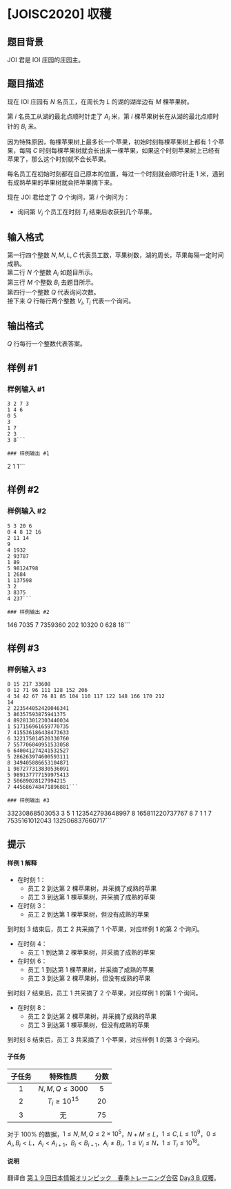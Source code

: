 # [JOISC2020] 収穫

## 题目背景

JOI 君是 IOI 庄园的庄园主。

## 题目描述

现在 IOI 庄园有 $N$ 名员工，在周长为 $L$ 的湖的湖岸边有 $M$ 棵苹果树。

第 $i$ 名员工从湖的最北点顺时针走了 $A_i$ 米，第 $i$ 棵苹果树长在从湖的最北点顺时针的 $B_i$ 米。

因为特殊原因，每棵苹果树上最多长一个苹果，初始时刻每棵苹果树上都有 $1$ 个苹果，每隔 $C$ 时刻每棵苹果树就会长出来一棵苹果，如果这个时刻苹果树上已经有苹果了，那么这个时刻就不会长苹果。

每名员工在初始时刻都在自己原本的位置，每过一个时刻就会顺时针走 $1$ 米，遇到有成熟苹果的苹果树就会把苹果摘下来。

现在 JOI 君给定了 $Q$ 个询问，第 $i$ 个询问为：

- 询问第 $V_i$ 个员工在时刻 $T_i$ 结束后收获到几个苹果。

## 输入格式

第一行四个整数 $N,M,L,C$ 代表员工数，苹果树数，湖的周长，苹果每隔一定时间成熟。      
第二行 $N$ 个整数 $A_i$ 如题目所示。   
第三行 $M$ 个整数 $B_i$ 去题目所示。    
第四行一个整数 $Q$ 代表询问次数。    
接下来 $Q$ 行每行两个整数 $V_i,T_i$ 代表一个询问。

## 输出格式

$Q$ 行每行一个整数代表答案。

## 样例 #1

### 样例输入 #1
```
3 2 7 3
1 4 6
0 5
3
1 7
2 3
3 8```

### 样例输出 #1

```
2
1
1```

## 样例 #2

### 样例输入 #2
```
5 3 20 6
0 4 8 12 16
2 11 14
9
4 1932
2 93787
1 89
5 98124798
1 2684
1 137598
3 2
3 8375
4 237```

### 样例输出 #2

```
146
7035
7
7359360
202
10320
0
628
18```

## 样例 #3

### 样例输入 #3
```
8 15 217 33608
0 12 71 96 111 128 152 206
4 34 42 67 76 81 85 104 110 117 122 148 166 170 212
14
2 223544052420046341
3 86357593875941375
4 892813012303440034
1 517156961659770735
7 415536186438473633
6 322175014520330760
7 557706040951533058
6 640041274241532527
5 286263974600593111
8 349405886653104871
1 987277313830536091
5 989137777159975413
2 50689028127994215
7 445686748471896881```

### 样例输出 #3

```
33230868503053
3
5
1
123542793648997
8
165811220737767
8
7
1
1
7
7535161012043
132506837660717```

## 提示

#### 样例 1 解释

- 在时刻 $1$：
	- 员工 $2$ 到达第 $2$ 棵苹果树，并采摘了成熟的苹果
    - 员工 $3$ 到达第 $1$ 棵苹果树，并采摘了成熟的苹果
- 在时刻 $3$：
	- 员工 $2$ 到达第 $1$ 棵苹果树，但没有成熟的苹果

到时刻 $3$ 结束后，员工 $2$ 共采摘了 $1$ 个苹果，对应样例 $1$ 的第 $2$ 个询问。

- 在时刻 $4$：
	- 员工 $1$ 到达第 $2$ 棵苹果树，并采摘了成熟的苹果
- 在时刻 $6$：
	 - 员工 $1$ 到达第 $1$ 棵苹果树，并采摘了成熟的苹果
     - 员工 $3$ 到达第 $2$ 棵苹果树，但没有成熟的苹果

到时刻 $7$ 结束后，员工 $1$ 共采摘了 $2$ 个苹果，对应样例 $1$ 的第 $1$ 个询问。

- 在时刻 $8$：
	- 员工 $2$ 到达第 $2$ 棵苹果树，并采摘了成熟的苹果
    - 员工 $3$ 到达第 $1$ 棵苹果树，但没有成熟的苹果

到时刻 $8$ 结束后，员工 $3$ 共采摘了 $1$ 个苹果，对应样例 $1$ 的第 $3$ 个询问。

#### 子任务

|子任务|特殊性质|分数|
|:-:|:-:|:-:|
|$1$|$N,M,Q \le 3000$|$5$|
|$2$|$T_i \ge 10^{15}$|$20$|
|$3$|无|$75$|

对于 $100\%$ 的数据，$1 \le N,M,Q \le 2 \times 10^5$，$N+M \le L$，$1 \le C,L \le 10^9$，$0 \le A_i,B_i < L$，$A_i<A_{i+1}$，$B_i<B_{i+1}$，$A_i \ne B_i$，$1 \le V_i \le N$，$1 \le T_i \le 10^{18}$。

#### 说明

翻译自 [第１９回日本情報オリンピック　春季トレーニング合宿](https://www.ioi-jp.org/camp/2020/2020-sp-tasks/index.html) [Day3 B 収穫](https://www.ioi-jp.org/camp/2020/2020-sp-tasks/day3/harvest.pdf)。
